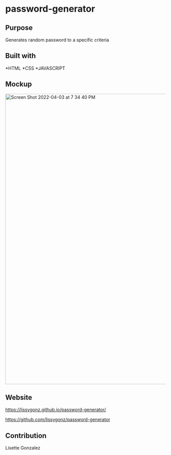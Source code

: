 # password-generator

## Purpose
Generates random password to a specific criteria

## Built with

*HTML
*CSS
*JAVASCRIPT

## Mockup
<img width="912" alt="Screen Shot 2022-04-03 at 7 34 40 PM" src="https://user-images.githubusercontent.com/99147859/161453796-7a0dc5e0-537c-4bcf-9859-07caeba68c93.png">


    




## Website

https://lissygonz.github.io/password-generator/

https://github.com/lissygonz/password-generator
## Contribution

Lisette Gonzalez
